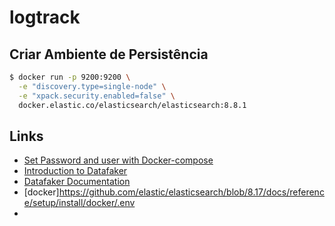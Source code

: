 # logtrack

## Criar Ambiente de Persistência
```sh
$ docker run -p 9200:9200 \
  -e "discovery.type=single-node" \
  -e "xpack.security.enabled=false" \
  docker.elastic.co/elasticsearch/elasticsearch:8.8.1
```

## Links 
-  [Set Password and user with Docker-compose](https://discuss.elastic.co/t/set-password-and-user-with-docker-compose/225075)
-  [Introduction to Datafaker](https://www.baeldung.com/java-datafaker)
-  [Datafaker Documentation](https://www.datafaker.net/documentation/getting-started/)
-  [docker]https://github.com/elastic/elasticsearch/blob/8.17/docs/reference/setup/install/docker/.env
-  
